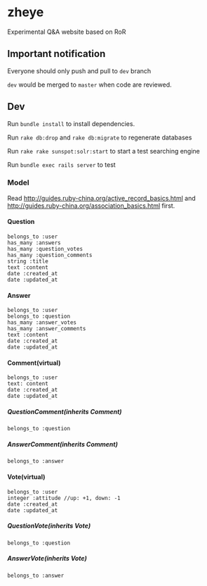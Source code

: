 # zheye
Experimental Q&amp;A website based on RoR

## Important notification
Everyone should only push and pull to `dev` branch

`dev` would be merged to `master` when code are reviewed.

## Dev
Run
`bundle install` to install dependencies.

Run
`rake db:drop` and `rake db:migrate` to regenerate databases

Run
`rake rake sunspot:solr:start` to start a test searching engine

Run
`bundle exec rails server` to test

### Model

Read http://guides.ruby-china.org/active_record_basics.html and http://guides.ruby-china.org/association_basics.html first.

#### Question
```
belongs_to :user
has_many :answers
has_many :question_votes
has_many :question_comments
string :title
text :content
date :created_at
date :updated_at
```

#### Answer
```
belongs_to :user
belongs_to :question
has_many :answer_votes
has_many :answer_comments
text :content
date :created_at
date :updated_at
```

#### Comment(virtual)
```
belongs_to :user
text: content
date :created_at
date :updated_at
```

##### QuestionComment(inherits Comment)
```
belongs_to :question
```

##### AnswerComment(inherits Comment)
```
belongs_to :answer
```

#### Vote(virtual)
```
belongs_to :user
integer :attitude //up: +1, down: -1
date :created_at
date :updated_at
```

##### QuestionVote(inherits Vote)
```
belongs_to :question
```

##### AnswerVote(inherits Vote)
```
belongs_to :answer
```
